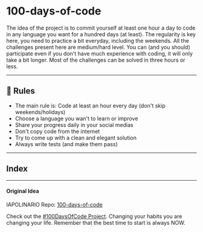 # 100-days-of-code

The idea of the project is to commit yourself at least one hour a day to code in any language you want for a hundred days (at least). The regularity is key here, you need to practice a bit everyday, including the weekends.
All the challenges present here are medium/hard level. You can (and you should) participate even if you don't have much experience with coding, it will only take a bit longer.
Most of the challenges can be solved in three hours or less.

---

## 🚩 Rules

- The main rule is: Code at least an hour every day (don't skip weekends/holidays)
- Choose a language you wan't to learn or improve
- Share your progress daily in your social medias
- Don't copy code from the internet
- Try to come up with a clean and elegant solution
- Always write tests (and make them pass)

---

## Index

---

#### Original Idea

IAPOLINARIO Repo: [100-days-of-code](https://github.com/IAPOLINARIO/100-days-of-code)

Check out the [#100DaysOfCode Project](https://www.100daysofcode.com/). Changing your habits you are changing your life. Remember that the best time to start is always NOW.